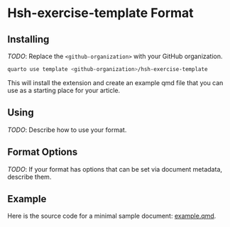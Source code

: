 # Hsh-exercise-template Format

## Installing

*TODO*: Replace the `<github-organization>` with your GitHub organization.

```bash
quarto use template <github-organization>/hsh-exercise-template
```

This will install the extension and create an example qmd file that you can use as a starting place for your article.

## Using

*TODO*: Describe how to use your format.

## Format Options

*TODO*: If your format has options that can be set via document metadata, describe them.

## Example

Here is the source code for a minimal sample document: [example.qmd](example.qmd).

